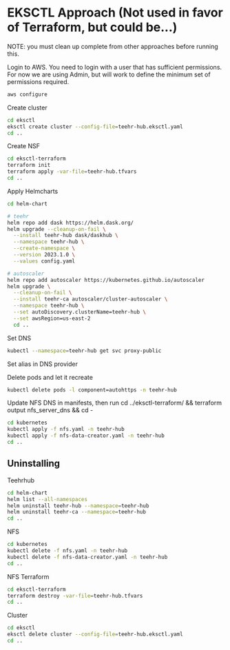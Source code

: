 
# EKSCTL Approach (Not used in favor of Terraform, but could be...)
NOTE: you must clean up complete from other approaches before running this.

Login to AWS.  You need to login with a user that has sufficient permissions.  
For now we are using Admin, but will work to define the minimum set of permissions required.
```bash
aws configure
```

Create cluster
```bash
cd eksctl
eksctl create cluster --config-file=teehr-hub.eksctl.yaml
cd ..
```

Create NSF
```bash
cd eksctl-terraform
terraform init
terraform apply -var-file=teehr-hub.tfvars
cd ..
```

Apply Helmcharts
```bash
cd helm-chart

# teehr
helm repo add dask https://helm.dask.org/
helm upgrade --cleanup-on-fail \
  --install teehr-hub dask/daskhub \
  --namespace teehr-hub \
  --create-namespace \
  --version 2023.1.0 \
  --values config.yaml

# autoscaler
helm repo add autoscaler https://kubernetes.github.io/autoscaler
helm upgrade \
  --cleanup-on-fail \
  --install teehr-ca autoscaler/cluster-autoscaler \
  --namespace teehr-hub \
  --set autoDiscovery.clusterName=teehr-hub \
  --set awsRegion=us-east-2
  cd ..
```

Set DNS
```bash
kubectl --namespace=teehr-hub get svc proxy-public
```
Set alias in DNS provider


Delete pods and let it recreate
```bash
kubectl delete pods -l component=autohttps -n teehr-hub 
```

Update NFS DNS in manifests, then run
cd ../eksctl-terraform/ && terraform output nfs_server_dns && cd -
```bash
cd kubernetes
kubectl apply -f nfs.yaml -n teehr-hub
kubectl apply -f nfs-data-creator.yaml -n teehr-hub
cd ..
```

## Uninstalling
Teehrhub
```bash
cd helm-chart
helm list --all-namespaces
helm uninstall teehr-hub --namespace=teehr-hub
helm uninstall teehr-ca --namespace=teehr-hub
cd ..
```

NFS
```bash
cd kubernetes
kubectl delete -f nfs.yaml -n teehr-hub
kubectl delete -f nfs-data-creator.yaml -n teehr-hub
cd ..
```

NFS Terraform
```bash
cd eksctl-terraform
terraform destroy -var-file=teehr-hub.tfvars
cd ..
```

Cluster
```bash
cd eksctl
eksctl delete cluster --config-file=teehr-hub.eksctl.yaml
cd ..
```